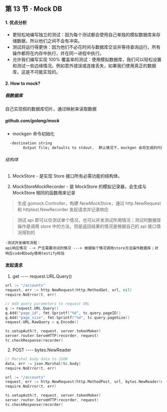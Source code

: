## 第 13 节 · Mock DB

#### 1. 优点分析

- 更轻松地编写独立的测试：因为每个测试都会使用自己单独的模拟数据库来存储数据，所以他们之间不会有冲突。
- 测试将运行得更快：因为他们不必花时间与数据库交谈并等待查询运行。所有操作都将在内存中执行，并在同一进程中执行。
- 允许我们编写实现 100% 覆盖率的测试：使用模拟数据库，我们可以轻松设置和测试一些边缘情况。例如意外错误或连接丢失，如果我们使用真正的数据库，这是不可能实现的。

#### 2. How to mock?

##### 假数据库

自己实现假的数据库切片，通过映射来读取数据

##### github.com/golang/mock

- mockgen 命令初始化

```bash
  -destination string
        Output file; defaults to stdout.  默认情况下，mockgen 会将生成的代码写入 stdout。
```

###### 结构体

1. MockStore - 是实现 Store 接口所有必需功能的结构体。

2. MockStoreMockRecorder - 是 MockStore 的模拟记录器，会生成与 MockStore 相同的函数用来记录

> 生成 gomock.Controller，构建 NewMockStore，通过 http.NewRequest 和 httptest.NewRecorder 发起请求并记录响应

> 测试 api 即可以仅测试单个情况，也可以并发测试所用情况；测试时数据库操作是调用 store 中的方法，但是返回结果的情况是根据自己的 api 接口情况得到的

```
·测试开发编写流程：
api响应情况 --> 产生需要测试的情况 ---> 根据每个情况调用store方法操作数据库；对响应code和body使用testify校验
```

#### 发起请求

1. get ---- request.URL.Query()

```go
url := "/accounts"
request, err := http.NewRequest(http.MethodGet, url, nil)
require.NoError(t, err)

// Add query parameters to request URL
q := request.URL.Query()
q.Add("page_id", fmt.Sprintf("%d", tc.query.pageID))
q.Add("page_size", fmt.Sprintf("%d", tc.query.pageSize))
request.URL.RawQuery = q.Encode()

tc.setupAuth(t, request, server.tokenMaker)
server.router.ServeHTTP(recorder, request)
tc.checkResponse(recorder)
```

2. POST ---- bytes.NewReader

```go
// Marshal body data to JSON
data, err := json.Marshal(tc.body)
require.NoError(t, err)

url := "/accounts"
request, err := http.NewRequest(http.MethodPost, url, bytes.NewReader(data))
require.NoError(t, err)

tc.setupAuth(t, request, server.tokenMaker)
server.router.ServeHTTP(recorder, request)
tc.checkResponse(recorder)
```
